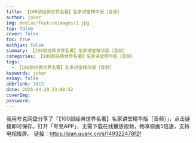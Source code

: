 ```yaml
---
title: 【100部经典世界名著】名家讲堂精华版［音频］
author: joker
img: medias/featureimages/1.jpg
top: false
cover: false
toc: true
mathjax: false
summary: 【100部经典世界名著】名家讲堂精华版［音频］
categories: 【100部经典世界名著】名家讲堂精华版［音频］
tags:
  - 【100部经典世界名著】名家讲堂精华版［音频］
keywords: joker
essay: false
abbrlink: 3413
date: 2025-04-20 23:08:52
coverImg:
password:
---
```


我用夸克网盘分享了「【100部经典世界名著】名家讲堂精华版［音频］」，点击链接即可保存。打开「夸克APP」，无需下载在线播放视频，畅享原画5倍速，支持电视投屏。
链接：https://pan.quark.cn/s/149322478f2f
